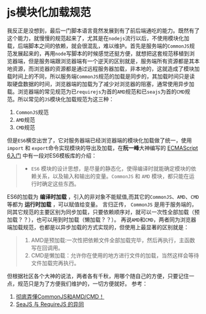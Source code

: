 # js模块化加载规范
我反正是没想到，最后一门脚本语言竟然发展到有了前后端通吃的能力。既然有了这个能力，就慢慢的规范起来了，尤其是在`nodejs`流行以后，不使用模块化加载，后端脚本之间的依赖，就会很混乱，难以维护。首先是服务端的`CommonJS`规范发展起来的，再用`node`写脚本的时候感觉还挺方便，就想把这套规范移植到浏览器端，但是服务端跟浏览器端有一个逆天的区别就是，服务端所有资源都是其本地资源，而浏览器的资源都是通过远程服务器加载，非本地的，这就造成了模块加载时间上的不同，所以服务端`CommonJS`规范的加载是同步的，其加载时间只是读取硬盘数据的时间，浏览器端的加载为了减少对浏览器的阻塞，通常使用异步加载。浏览器端的常见规范为已`requirejs`为首的`AMD`规范和已`seajs`为首的`CMD`规范。所以常见的`JS`模块化加载规范为这三种：
1. `CommonJS`规范
2. `AMD`规范
3. `CMD`规范

但是`ES6`横空出世了，它对服务器端已经浏览器端的模块化加载做了统一，使用`import` 和 `export`命令实现模块的导出及加载，在**阮一峰**大神编写的 [ECMAScript 6入门](http://es6.ruanyifeng.com/#docs/module) 中有一段对ES6模板库的介绍：
> * `ES6` 模块的设计思想，是尽量的静态化，使得编译时就能确定模块的依赖关系，以及输入和输出的变量。`CommonJS` 和 `AMD` 模块，都只能在运行时确定这些东西。

ES6的加载为 **编译时加载** ，引入的非对象不能赋值,而其它的`CommonJS`、`AMD`、`CMD`等都为 **运行时加载** ，可以赋值给变量。
言归正传， `CommonJS` 是用于服务端的，同其它规范的主要区别为同步加载，只要依赖顺序对，就可以一次性全部加载（预加载？？），也可以用到时加载（懒加载？？）。
再说`AMD`和`CMD`，两者同为浏览器端加载规范，也都是以异步加载的方式实现的，但使用上最显著的区别就是：
> 1. AMD是预加载:一次性把依赖文件全部加载完毕，然后再执行，主函数写在回调用。
> 2. CMD是懒加载：允许你在使用的地方进行文件的加载，当然这样会等待文件加载完再执行。

但根据社区各个大神的说法，两者各有千秋，用哪个随自己的方便，只要记住一点，规范只是为了方便我们维护的，一切方便就好。
参考：
1. [彻底弄懂CommonJS和AMD/CMD！](http://www.cnblogs.com/chenguangliang/p/5856701.html)
2. [SeaJS 与 RequireJS 的异同](https://github.com/seajs/seajs/issues/277)

